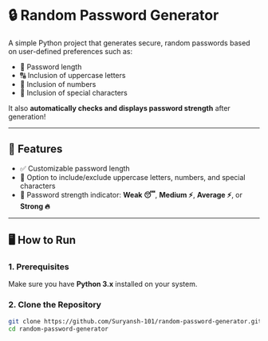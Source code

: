 # 🔒 Random Password Generator

A simple Python project that generates secure, random passwords based on user-defined preferences such as:

- 🔢 Password length  
- 🔠 Inclusion of uppercase letters  
- 🔢 Inclusion of numbers  
- 🔣 Inclusion of special characters  

It also **automatically checks and displays password strength** after generation!

---

## 🚀 Features

- ✅ Customizable password length  
- 🔡 Option to include/exclude uppercase letters, numbers, and special characters  
- 🧠 Password strength indicator: **Weak 😴**, **Medium ⚡**, **Average ⚡**, or **Strong 🔥**

---

## 🖥️ How to Run

### 1. Prerequisites
Make sure you have **Python 3.x** installed on your system.

### 2. Clone the Repository

```bash
git clone https://github.com/Suryansh-101/random-password-generator.git
cd random-password-generator
